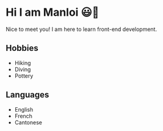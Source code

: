 # Hi I am Manloi 😃👋

Nice to meet you! I am here to learn front-end development.

## Hobbies

- Hiking
- Diving
- Pottery

## Languages

- English
- French
- Cantonese

